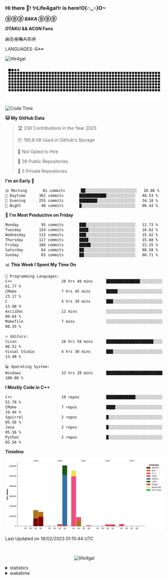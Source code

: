 ### Hi there 👋! ✨Life4gal✨ is here!O(∩_∩)O~

_**⑨⑨⑨ BAKA ⑨⑨⑨**_

**OTAKU && ACGN Fans**

~~此生无悔入东方~~

LANGUAGES: ~~C++~~

<p align="left"> <img src="https://komarev.com/ghpvc/?username=life4gal&label=Profile%20views&color=0e75b6&style=flat" alt="life4gal" /> </p>

![github contribution grid snake animation](https://raw.githubusercontent.com/Life4gal/Life4gal/snake_branch/github-contribution-grid-snake.svg)

<!--START_SECTION:waka-->
![Code Time](http://img.shields.io/badge/Code%20Time-2%2C804%20hrs%204%20mins-blue)

**🐱 My GitHub Data** 

> 🏆 236 Contributions in the Year 2023
 > 
> 📦 195.8 kB Used in GitHub's Storage 
 > 
> 🚫 Not Opted to Hire
 > 
> 📜 39 Public Repositories 
 > 
> 🔑 3 Private Repositories  
 > 
**I'm an Early 🐤** 

```text
🌞 Morning       81 commits       ██░░░░░░░░░░░░░░░░░░░░░░░   10.86 % 
🌆 Daytime      362 commits       ████████████░░░░░░░░░░░░░   48.53 % 
🌃 Evening      255 commits       ████████░░░░░░░░░░░░░░░░░   34.18 % 
🌙 Night         48 commits       █░░░░░░░░░░░░░░░░░░░░░░░░   06.43 % 

```
📅 **I'm Most Productive on Friday** 

```text
Monday          95 commits       ███░░░░░░░░░░░░░░░░░░░░░░   12.73 % 
Tuesday        124 commits       ████░░░░░░░░░░░░░░░░░░░░░   16.62 % 
Wednesday      115 commits       ███░░░░░░░░░░░░░░░░░░░░░░   15.42 % 
Thursday       117 commits       ████░░░░░░░░░░░░░░░░░░░░░   15.68 % 
Friday         166 commits       █████░░░░░░░░░░░░░░░░░░░░   22.25 % 
Saturday        64 commits       ██░░░░░░░░░░░░░░░░░░░░░░░   08.58 % 
Sunday          65 commits       ██░░░░░░░░░░░░░░░░░░░░░░░   08.71 % 

```


📊 **This Week I Spent My Time On** 

```text
💬 Programming Languages: 
C++                      20 hrs 40 mins      ███████████████░░░░░░░░░░   61.77 % 
CMake                    7 hrs 45 mins       █████░░░░░░░░░░░░░░░░░░░░   23.17 % 
C                        4 hrs 39 mins       ███░░░░░░░░░░░░░░░░░░░░░░   13.90 % 
AsciiDoc                 12 mins             ░░░░░░░░░░░░░░░░░░░░░░░░░   00.64 % 
Makefile                 7 mins              ░░░░░░░░░░░░░░░░░░░░░░░░░   00.35 % 

🔥 Editors: 
CLion                    28 hrs 58 mins      █████████████████████░░░░   86.52 % 
Visual Studio            4 hrs 30 mins       ███░░░░░░░░░░░░░░░░░░░░░░   13.48 % 

💻 Operating System: 
Windows                  33 hrs 28 mins      █████████████████████████   100.00 % 

```

**I Mostly Code in C++** 

```text
C++                      19 repos            █████████████░░░░░░░░░░░░   52.78 % 
CMake                    7 repos             ████░░░░░░░░░░░░░░░░░░░░░   19.44 % 
Squirrel                 2 repos             █░░░░░░░░░░░░░░░░░░░░░░░░   05.56 % 
Java                     2 repos             █░░░░░░░░░░░░░░░░░░░░░░░░   05.56 % 
Python                   2 repos             █░░░░░░░░░░░░░░░░░░░░░░░░   05.56 % 

```


**Timeline**

![Chart not found](https://raw.githubusercontent.com/Life4gal/Life4gal/main/charts/bar_graph.png) 


 Last Updated on 18/02/2023 01:10:44 UTC
<!--END_SECTION:waka-->

<img src="https://wakatime.com/share/@Life4gal/86c21846-f841-4004-aed1-e1165eb797d6.svg?sanitize=true" alt=""/>

<p align="center"> <img src="./images/⑨.jpg" alt="life4gal" /> </p>

<details>
	<summary>statistics</summary>
	<img src="https://github-profile-trophy.vercel.app/?username=life4gal" alt=""/>
	<img src="https://github-readme-stats.life4gal.vercel.app/api/top-langs/?username=Life4gal&hide=html&show_icons=true&theme=synthwave&cache_seconds=1800" alt=""/>
	<img src="https://github-readme-stats.life4gal.vercel.app/api?username=Life4gal&show_icons=true&theme=synthwave&cache_seconds=1800" alt=""/>
</details>

<details>
	<summary>wakatime</summary>
	<img src="https://wakatime.com/share/@Life4gal/404666b2-d1ff-4388-94e0-a1935d341f14.svg?sanitize=true" alt=""/>
	<img src="https://wakatime.com/share/@Life4gal/972212ce-6084-4d98-a326-1997606ddf37.svg?sanitize=true" alt=""/>
	<img src="https://wakatime.com/share/@Life4gal/7ae4ead0-e1fd-412a-afcb-da977a5ae5e9.svg?sanitize=true" alt=""/>
</details>
